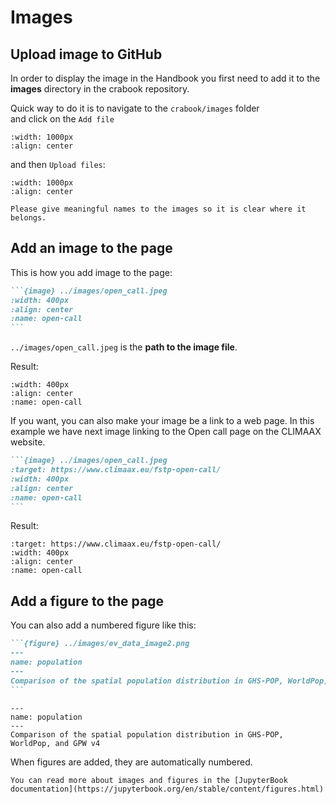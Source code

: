 # Images

## Upload image to GitHub
In order to display the image in the Handbook you first need to add it to the **images** directory in the crabook repository.  

Quick way to do it is to navigate to the `crabook/images` folder  
and click on the `Add file` 

```{image} ../images/add_an_image_to_github01.png
:width: 1000px
:align: center
```

and then `Upload files`:

```{image} ../images/add_an_image_to_github02.png
:width: 1000px
:align: center
```

```{attention}
Please give meaningful names to the images so it is clear where it belongs.
```

## Add an image to the page

This is how you add image to the page:

````md
```{image} ../images/open_call.jpeg
:width: 400px
:align: center
:name: open-call
```
````
`../images/open_call.jpeg` is the **path to the image file**.

Result: 
```{image} ../images/open_call.jpeg
:width: 400px
:align: center
:name: open-call
```

If you want, you can also make your image be a link to a web page. In this example we have next image linking to the Open call page on the CLIMAAX website.

````md
```{image} ../images/open_call.jpeg
:target: https://www.climaax.eu/fstp-open-call/
:width: 400px
:align: center
:name: open-call
```
````

Result: 
```{image} ../images/open_call.jpeg
:target: https://www.climaax.eu/fstp-open-call/
:width: 400px
:align: center
:name: open-call
```

## Add a figure to the page

You can also add a numbered figure like this:  
````md
```{figure} ../images/ev_data_image2.png
---
name: population
---
Comparison of the spatial population distribution in GHS-POP, WorldPop, and GPW v4
```
````

```{figure} ../images/ev_data_image2.png
---
name: population
---
Comparison of the spatial population distribution in GHS-POP, WorldPop, and GPW v4
```

When figures are added, they are automatically numbered.

```{seealso}
You can read more about images and figures in the [JupyterBook documentation](https://jupyterbook.org/en/stable/content/figures.html)
```